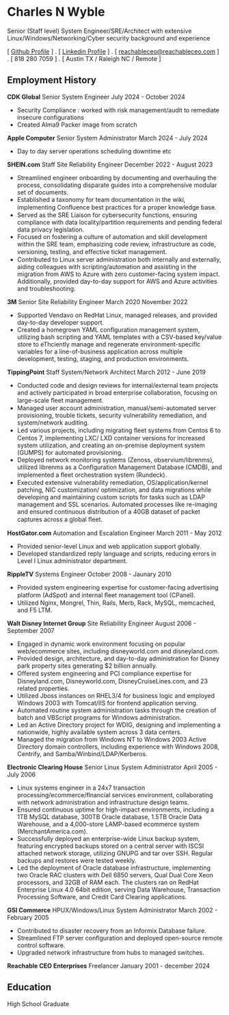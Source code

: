 Charles N Wyble
=====

Senior (Staff level) System Engineer/SRE/Architect with extensive Linux/Windows/Networking/Cyber security background and experience 

[ [Github Profile](https://github.com/reachableceo) ] .  [ [Linkedin Profile](https://www.linkedin.com/in/charles-wyble-412007337) ] . [ reachableceo@reachableceo.com ] . [ 818 280 7059 ] . [ Austin TX / Raleigh NC / Remote ]
 
## Employment History
 
**CDK Global**  Senior System Engineer  July 2024 - October 2024
 

- Security Compliance : worked with risk management/audit to remediate insecure configurations
- Created Alma9 Packer image from scratch 
 
 
**Apple Computer**  Senior System Administrator  March 2024 - July 2024
 

- Day to day server operations scheduling downtime etc 
 
**SHEIN.com**  Staff Site Reliability Engineer  December 2022 - August 2023
 

- Streamlined engineer onboarding by documenting and overhauling the process, consolidating disparate guides into a comprehensive modular set of documents.
- Established a taxonomy for team documentation in the wiki, implementing Conﬂuence best practices for a proper knowledge base.
- Served as the SRE Liaison for cybersecurity functions, ensuring compliance with data locality/partition requirements and pending federal data privacy legislation.
- Focused on fostering a culture of automation and skill development within the SRE team, emphasizing code review, infrastructure as code, versioning, testing, and eﬀective ticket management.
- Contributed to Linux server administration both internally and externally, aiding colleagues with scripting/automation and assisting in the migration from AWS to Azure with zero customer-facing system impact. Additionally, provided day-to-day support for AWS and Azure activities and troubleshooting. 
 
**3M**  Senior Site Reliability Engineer   March 2020  November 2022
 

- Supported Vendavo on RedHat Linux, managed releases, and provided day-to-day developer support.
-  Created a homegrown YAML conflguration management system, utilizing bash scripting and YAML templates with a CSV-based key/value store to eThciently manage and regenerate environment-speciflc variables for a line-of-business application across multiple development, testing, staging, and production environments. 
 
**TippingPoint**  Staff System/Network Architect  March 2012 - June 2019
 

- Conducted code and design reviews for internal/external team projects and actively participated in broad enterprise collaboration, focusing on large-scale ﬂeet management.
- Managed user account administration, manual/semi-automated server provisioning, trouble tickets, security vulnerability remediation, and system/network auditing.
- Led various projects, including migrating ﬂeet systems from Centos 6 to Centos 7, implementing LXC/ LXD container versions for increased system utilization, and creating an on-premise deployment system (GUMPS) for automated provisioning.
- Deployed network monitoring systems (Zenoss, observium/librenms), utilized librenms as a Conflguration Management Database (CMDB), and implemented a ﬂeet orchestration system (Rundeck).
- Executed extensive vulnerability remediation, OS/application/kernel patching, NIC customization/ optimization, and data migrations while developing and maintaining custom scripts for tasks such as LDAP management and SSL scenarios. Automated processes like re-imaging and ensured continuous distribution of a 40GB dataset of packet captures across a global ﬂeet. 
 
**HostGator.com**  Automation and Escalation Engineer  March 2011 - May 2012
 

- Provided senior-level Linux and web application support globally.
- Developed standardized reply language and scripts, reducing errors in Level I Linux administrator department.
     
 
**RippleTV**   Systems Engineer  October 2008 - Jaunary 2010
 

- Provided system engineering expertise for customer-facing advertising platform (AdSpot) and internal ﬂeet management tool (CPanel).
- Utilized Nginx, Mongrel, Thin, Rails, Merb, Rack, MySQL, memcached, and F5 LTM. 
 
**Walt Disney Internet Group**  Site Reliability Engineer  August 2006 - September 2007
 

-  Engaged in dynamic work environment focusing on popular web/ecommerce sites, including disneyworld.com and disneyland.com.
-  Provided design, architecture, and day-to-day administration for Disney park property sites generating $2 billion annually.
-   Oﬀered system engineering and PCI compliance expertise for Disneyland.com, Disneyworld.com, DisneyCruiseLines.com, and 23 related properties.
-   Utilized Jboss instances on RHEL3/4 for business logic and employed Windows 2003 with Tomcat/IIS for frontend application serving.
-   Automated routine system administration tasks through the creation of batch and VBScript programs for Windows administration.
-   Led an Active Directory project for WDIG, designing and implementing a nationwide, highly available system across 3 data centers.
-    Managed the migration from Windows NT to Windows 2003 Active Directory domain controllers, including experience with Windows 2008, Centrify, and Samba/Winbind/LDAP/Kerberos.
 
 
**Electronic Clearing House**  Senior Linux System Administrator  April 2005 - July 2006
 

- Linux systems engineer in a 24x7 transaction processing/ecommerce/flnancial services environment, collaborating with network administration and infrastructure design teams.
 - Ensured continuous uptime for high-impact environments, including a 1TB MySQL database, 300TB Oracle database, 1.5TB Oracle Data Warehouse, and a 4,000-store LAMP-based ecommerce system (MerchantAmerica.com).
 - Successfully deployed an enterprise-wide Linux backup system, featuring encrypted backups stored on a central server with ISCSI attached network storage, utilizing GNUPG and tar over SSH. Regular backups and restores were tested weekly.
 - Led the deployment of Oracle database infrastructure, implementing two Oracle RAC clusters with Dell 6850 servers, Qual Dual Core Xeon processors, and 32GB of RAM each. The clusters ran on RedHat Enterprise Linux 4.0 64bit edition, serving Data Warehouse, Transaction Processing Software, and Credit Card Clearing applications. 
 
**GSI Commerce**  HPUX/Windows/Linux System Administrator   March 2002 -  February 2005
 

- Contributed to disaster recovery from an Informix Database failure.
- Streamlined FTP server conflguration and deployed open-source remote control software.
-  Upgraded network infrastructure from hubs to managed switches. 
 
**Reachable CEO Enterprises**  Freelancer  January 2001 - december 2024
 
 

## Education

High School Graduate